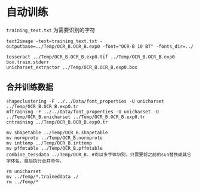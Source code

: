 # 自动训练

`training_text.txt` 为需要识别的字符

    text2image -text=training_text.txt -outputbase=../Temp/OCR_B.OCR_B.exp0 -font="OCR-B 10 BT" -fonts_dir=../

    tesseract ../Temp/OCR_B.OCR_B.exp0.tif ../Temp/OCR_B.OCR_B.exp0 box.train.stderr
    unicharset_extractor ../Temp/OCR_B.OCR_B.exp0.box

## 合并训练数据

    shapeclustering -F ../../Data/font_properties -U unicharset ../Temp/OCR_B.OCR_B.exp0.tr
    mftraining -F ../../Data/font_properties -U unicharset -O ../Temp/OCR_B.unicharset ../Temp/OCR_B.OCR_B.exp0.tr
    cntraining ../Temp/OCR_B.OCR_B.exp0.tr

    mv shapetable ../Temp/OCR_B.shapetable
    mv normproto ../Temp/OCR_B.normproto
    mv inttemp ../Temp/OCR_B.inttemp
    mv pffmtable ../Temp/OCR_B.pffmtable
    combine_tessdata ../Temp/OCR_B. #可以多字体识别，只需要将之前的sun替换成其它字体名，最后执行合并命令。

    rm unicharset
    mv ../Temp/*.traineddata ./
    rm ../Temp/*
